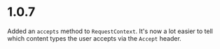 # 1.0.7
Added an `accepts` method to `RequestContext`. It's now a lot easier to tell which content types the
user accepts via the `Accept` header.